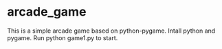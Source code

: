 # arcade_game

This is a simple arcade game based on python-pygame.
Intall python and pygame.
Run python game1.py to start.
